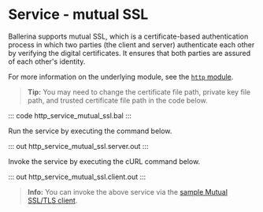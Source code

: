 # Service - mutual SSL

Ballerina supports mutual SSL, which is a certificate-based authentication process in which two parties (the client and server) authenticate each other by verifying the digital certificates. It ensures that both parties are assured of each other's identity.

For more information on the underlying module, see the [`http` module](https://lib.ballerina.io/ballerina/http/latest/).

>**Tip:** You may need to change the certificate file path, private key file path, and trusted certificate file path in the code below.

::: code http_service_mutual_ssl.bal :::

Run the service by executing the command below.

::: out http_service_mutual_ssl.server.out :::

Invoke the service by executing the cURL command below.

::: out http_service_mutual_ssl.client.out :::

>**Info:** You can invoke the above service via the [sample Mutual SSL/TLS client](/learn/by-example/http-client-mutual-ssl/).
